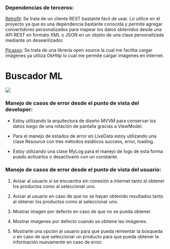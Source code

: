 ### Dependencias de terceros:

[Retrofit](https://square.github.io/retrofit/ "Retrofit"): Se trata de un cliente REST bastante fácil de usar. Lo utilice en el proyecto ya que es una dependencia bastante conocida y permite agregar convertidores personalizados para mapear los datos obtenidos desde una API REST en formato XML o JSON en un objeto de una clase personalizada mediante un desearilizador.

[Picasso](https://square.github.io/picasso/ "Picasso"): Se trata de una librería open source la cual me facilita cargar imágenes ya utiliza OkHttp lo cual me permite cargar imágenes en internet.


# Buscador ML

![](https://raw.githubusercontent.com/Pablovsky1/mercadolibre.products/develop/app/src/main/res/mipmap-xhdpi/ic_launcher_foreground.png)


### Manejo de casos de error desde el punto de vista del developer:

- Estoy utilizando la arquitectura de diseño MVVM para conservar los datos luego de una rotación de pantalla gracias a ViewModel.

- Para el manejo de estados de error en LiveData estoy utilizando una clase Resource con tres métodos estáticos success, error, loading.

- Estoy utilizando una clase MyLog para el manejo de logs de esta forma puedo activarlos o desactivarlo con un constante.

### Manejo de casos de error desde el punto de vista del usuario:

1. Avisar al usuario si se encuentra sin conexión a internet tanto al obtener los productos como al seleccionar uno.

3. Avisar al usuario en caso de que no se hayan obtenido resultados tanto al obtener los productos como al seleccionar uno.

5. Mostrar imagen por defecto en caso de que no se pueda obtener.

7. Mostrar imágenes por defecto cuando se obtiene las imágenes.

9. Mostrarle una opción al usuario para que pueda reintentar la búsqueda o en caso de que seleccionar un producto para que pueda obtener la información nuevamente en caso de error. 
